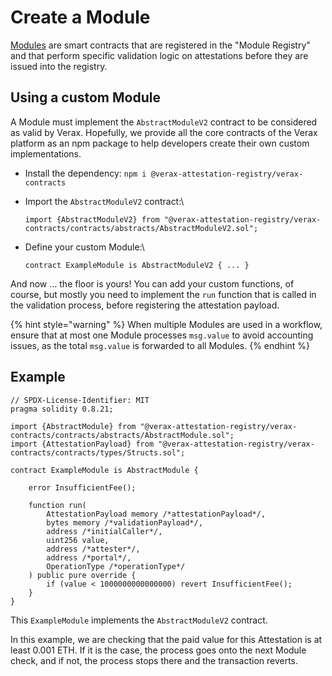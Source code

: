 # Create a Module

[Modules](../../core-concepts/modules.md) are smart contracts that are registered in the "Module Registry" and that perform specific validation logic on attestations before they are issued into the registry.

## Using a custom Module

A Module must implement the `AbstractModuleV2` contract to be considered as valid by Verax. Hopefully, we provide all the core contracts of the Verax platform as an npm package to help developers create their own custom implementations.

* Install the dependency: `npm i @verax-attestation-registry/verax-contracts`
*   Import the `AbstractModuleV2` contract:\


    ```solidity
    import {AbstractModuleV2} from "@verax-attestation-registry/verax-contracts/contracts/abstracts/AbstractModuleV2.sol";
    ```
*   Define your custom Module:\


    ```solidity
    contract ExampleModule is AbstractModuleV2 { ... }
    ```

And now ... the floor is yours! You can add your custom functions, of course, but mostly you need to implement the `run` function that is called in the validation process, before registering the attestation payload.

{% hint style="warning" %}
When multiple Modules are used in a workflow, ensure that at most one Module processes `msg.value` to avoid accounting issues, as the total `msg.value` is forwarded to all Modules.
{% endhint %}

## Example

```solidity
// SPDX-License-Identifier: MIT
pragma solidity 0.8.21;

import {AbstractModule} from "@verax-attestation-registry/verax-contracts/contracts/abstracts/AbstractModule.sol";
import {AttestationPayload} from "@verax-attestation-registry/verax-contracts/contracts/types/Structs.sol";

contract ExampleModule is AbstractModule {

    error InsufficientFee();

    function run(
        AttestationPayload memory /*attestationPayload*/,
        bytes memory /*validationPayload*/,
        address /*initialCaller*/,
        uint256 value,
        address /*attester*/,
        address /*portal*/,
        OperationType /*operationType*/
    ) public pure override {
        if (value < 1000000000000000) revert InsufficientFee();
    }
}
```

This `ExampleModule` implements the `AbstractModuleV2` contract.

In this example, we are checking that the paid value for this Attestation is at least 0.001 ETH. If it is the case, the process goes onto the next Module check, and if not, the process stops there and the transaction reverts.
